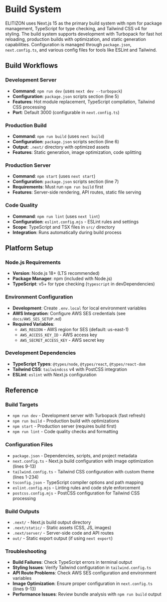 <!-- Generated: 2025-06-15 00:00:00 UTC -->

# Build System

ELITIZON uses Next.js 15 as the primary build system with npm for package management, TypeScript for type checking, and Tailwind CSS v4 for styling. The build system supports development with Turbopack for fast hot reloading, production builds with optimization, and static generation capabilities. Configuration is managed through `package.json`, `next.config.ts`, and various config files for tools like ESLint and Tailwind.

## Build Workflows

### Development Server

- **Command**: `npm run dev` (uses `next dev --turbopack`)
- **Configuration**: `package.json` scripts section (line 5)
- **Features**: Hot module replacement, TypeScript compilation, Tailwind CSS processing
- **Port**: Default 3000 (configurable in `next.config.ts`)

### Production Build

- **Command**: `npm run build` (uses `next build`)
- **Configuration**: `package.json` scripts section (line 6)
- **Output**: `.next/` directory with optimized assets
- **Features**: Static generation, image optimization, code splitting

### Production Server

- **Command**: `npm start` (uses `next start`)
- **Configuration**: `package.json` scripts section (line 7)
- **Requirements**: Must run `npm run build` first
- **Features**: Server-side rendering, API routes, static file serving

### Code Quality

- **Command**: `npm run lint` (uses `next lint`)
- **Configuration**: `eslint.config.mjs` - ESLint rules and settings
- **Scope**: TypeScript and TSX files in `src/` directory
- **Integration**: Runs automatically during build process

## Platform Setup

### Node.js Requirements

- **Version**: Node.js 18+ (LTS recommended)
- **Package Manager**: npm (included with Node.js)
- **TypeScript**: v5+ for type checking (`typescript` in devDependencies)

### Environment Configuration

- **Development**: Create `.env.local` for local environment variables
- **AWS Integration**: Configure AWS SES credentials (see `docs/AWS_SES_SETUP.md`)
- **Required Variables**:
  - `AWS_REGION` - AWS region for SES (default: us-east-1)
  - `AWS_ACCESS_KEY_ID` - AWS access key
  - `AWS_SECRET_ACCESS_KEY` - AWS secret key

### Development Dependencies

- **TypeScript Types**: `@types/node`, `@types/react`, `@types/react-dom`
- **Tailwind CSS**: `tailwindcss` v4 with PostCSS integration
- **ESLint**: `eslint` with Next.js configuration

## Reference

### Build Targets

- `npm run dev` - Development server with Turbopack (fast refresh)
- `npm run build` - Production build with optimizations
- `npm start` - Production server (requires build first)
- `npm run lint` - Code quality checks and formatting

### Configuration Files

- `package.json` - Dependencies, scripts, and project metadata
- `next.config.ts` - Next.js build configuration with image optimization (lines 9-13)
- `tailwind.config.ts` - Tailwind CSS configuration with custom theme (lines 1-234)
- `tsconfig.json` - TypeScript compiler options and path mapping
- `eslint.config.mjs` - Linting rules and code style enforcement
- `postcss.config.mjs` - PostCSS configuration for Tailwind CSS processing

### Build Outputs

- `.next/` - Next.js build output directory
- `.next/static/` - Static assets (CSS, JS, images)
- `.next/server/` - Server-side code and API routes
- `out/` - Static export output (if using `next export`)

### Troubleshooting

- **Build Failures**: Check TypeScript errors in terminal output
- **Styling Issues**: Verify Tailwind configuration in `tailwind.config.ts`
- **API Route Problems**: Check AWS SES configuration and environment variables
- **Image Optimization**: Ensure proper configuration in `next.config.ts` (lines 9-13)
- **Performance Issues**: Review bundle analysis with `npm run build` output
